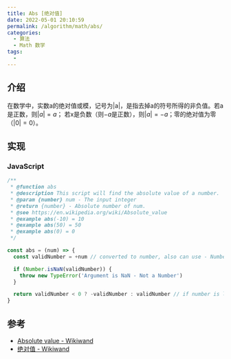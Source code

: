 ```yaml
---
title: Abs [绝对值]
date: 2022-05-01 20:10:59
permalink: /algorithm/math/abs/
categories:
  - 算法
  - Math 数学
tags:
  - 
---
```


## 介绍

在数学中，实数a的绝对值或模，记号为|a|，是指去掉a的符号所得的非负值。若a是正数，则${\displaystyle |a|=a}$； 若x是负数（则$-a$是正数），则${\displaystyle |a|=-a}$；零的绝对值为零（${\displaystyle |0|=0}$）。

## 实现

### JavaScript

```js
/**
 * @function abs
 * @description This script will find the absolute value of a number.
 * @param {number} num - The input integer
 * @return {number} - Absolute number of num.
 * @see https://en.wikipedia.org/wiki/Absolute_value
 * @example abs(-10) = 10
 * @example abs(50) = 50
 * @example abs(0) = 0
 */

const abs = (num) => {
  const validNumber = +num // converted to number, also can use - Number(num)

  if (Number.isNaN(validNumber)) {
    throw new TypeError('Argument is NaN - Not a Number')
  }

  return validNumber < 0 ? -validNumber : validNumber // if number is less then zero mean negative then it converted to positive. i.e -> n = -2 = -(-2) = 2
}
```

## 参考

- [Absolute value - Wikiwand](https://www.wikiwand.com/en/Absolute_value)
- [绝对值 - Wikiwand](https://www.wikiwand.com/zh-hans/%E7%BB%9D%E5%AF%B9%E5%80%BC)
